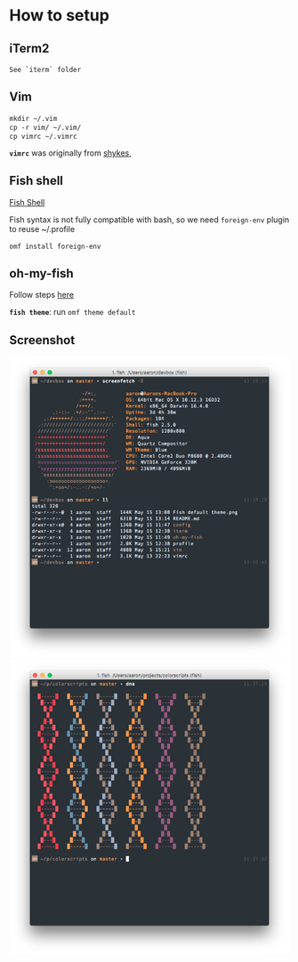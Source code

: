 # How to setup

## iTerm2
```
See `iterm` folder
```

## Vim
```
mkdir ~/.vim
cp -r vim/ ~/.vim/
cp vimrc ~/.vimrc
```

**`vimrc`** was originally from [shykes](https://github.com/shykes/devbox),

## Fish shell

[Fish Shell](https://fishshell.com/)

Fish syntax is not fully compatible with bash, so we need `foreign-env` plugin to reuse ~/.profile

```
omf install foreign-env
```

## oh-my-fish

Follow steps [here](https://github.com/oh-my-fish/oh-my-fish)

**`fish theme`**: run `omf theme default`

## Screenshot

![Fish Default Theme](https://raw.githubusercontent.com/aaron-elkins/devbox/master/Fish%20default%20theme.png)
![DNA](https://raw.githubusercontent.com/aaron-elkins/devbox/master/dna.png)
